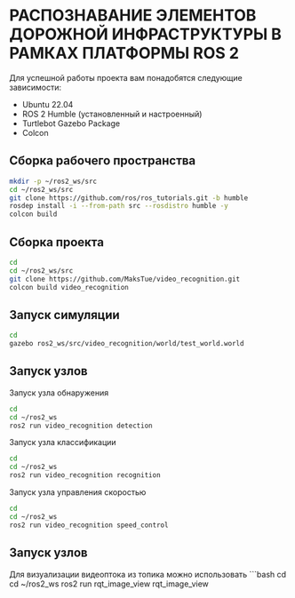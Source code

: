 # РАСПОЗНАВАНИЕ ЭЛЕМЕНТОВ ДОРОЖНОЙ ИНФРАСТРУКТУРЫ В РАМКАХ ПЛАТФОРМЫ ROS 2


Для успешной работы проекта вам понадобятся следующие зависимости:

- Ubuntu 22.04
- ROS 2 Humble (установленный и настроенный)
- Turtlebot Gazebo Package
- Colcon

## Сборка рабочего пространства

   ```bash
   mkdir -p ~/ros2_ws/src
   cd ~/ros2_ws/src
   git clone https://github.com/ros/ros_tutorials.git -b humble
   rosdep install -i --from-path src --rosdistro humble -y
   colcon build
   ```
  
## Сборка проекта
   ```bash
   cd 
   cd ~/ros2_ws/src
   git clone https://github.com/MaksTue/video_recognition.git
   colcon build video_recognition
   ```
 ## Запуск симуляции
   ```bash
   cd
   gazebo ros2_ws/src/video_recognition/world/test_world.world
   ```
  ## Запуск узлов
  Запуск узла обнаружения
   ```bash
   cd
   cd ~/ros2_ws
   ros2 run video_recognition detection
   ```
   Запуск узла классификации
   ```bash
   cd
   cd ~/ros2_ws
   ros2 run video_recognition recognition
   ```
   Запуск узла управления скоростью
   ```bash
   cd
   cd ~/ros2_ws
   ros2 run video_recognition speed_control
   ```
   ## Запуск узлов
   Для визуализации видеоптока из топика можно использовать
    ```bash
   cd
   cd ~/ros2_ws
   ros2 run rqt_image_view rqt_image_view
   ```
